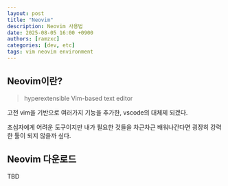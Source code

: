 ```yaml
---
layout: post
title: "Neovim"
description: Neovim 사용법
date: 2025-08-05 16:00 +0900
authors: [ramzxc]
categories: [dev, etc]
tags: vim neovim environment
---
```


## Neovim이란?

> hyperextensible Vim-based text editor

고전 vim을 기반으로 여러가지 기능을 추가한, vscode의 대체제 되겠다.

초심자에게 어려운 도구이지만 내가 필요한 것들을 차근차근 배워나간다면 굉장히 강력한 툴이 되지 않을까 싶다.

## Neovim 다운로드

TBD